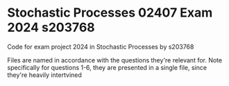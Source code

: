 # Stochastic Processes 02407 Exam 2024 s203768
 Code for exam project 2024 in Stochastic Processes by s203768

Files are named in accordance with the questions they're relevant for. Note specifically for questions 1-6, they are presented in a single file, since they're heavily intertvined
